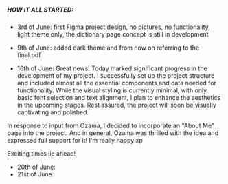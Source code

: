 ##### HOW IT ALL STARTED:

- 3rd of June: first Figma project design, 
no pictures, 
no functionality, 
light theme only, 
the dictionary page concept is still in development

- 9th of June: added dark theme and from now on referring to the final.pdf

- 16th of June: Great news! Today marked significant progress in the development of my project. I successfully set up the project structure and included almost all the essential components and data needed for functionality. While the visual styling is currently minimal, with only basic font selection and text alignment, I plan to enhance the aesthetics in the upcoming stages. Rest assured, the project will soon be visually captivating and polished.
  
In response to input from Ozama, I decided to incorporate an "About Me" page into the project. And in general, Ozama was thrilled with the idea and expressed full support for it! I'm really happy xp

Exciting times lie ahead!

- 20th of June:
- 21st of June:
